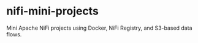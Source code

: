 # nifi-mini-projects
Mini Apache NiFi projects using Docker, NiFi Registry, and S3-based data flows.
